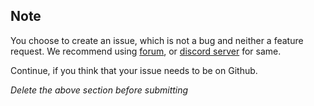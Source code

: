 <!-- CLICK "Preview" FOR INSTRUCTIONS IN A MORE READABLE FORMAT -->

## Note

You choose to create an issue, which is not a bug and neither a feature request. We recommend using [forum](https://forum.adonisjs.com/), or [discord server](https://discord.me/adonisjs) for same.

Continue, if you think that your issue needs to be on Github.

*Delete the above section before submitting*
